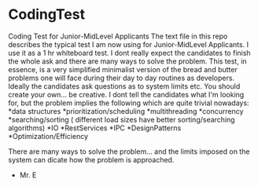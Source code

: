 # CodingTest
Coding Test for Junior-MidLevel Applicants
The text file in this repo describes the typical test I am now using for Junior-MidLevel Applicants.
I use it as a 1 hr whiteboard test. 
I dont really expect the candidates to finish the whole ask and there are many ways to solve the problem.
This test, in essence, is a very simplified minimalist version of the bread and butter problems one will face during their day to day routines as developers.
Ideally the candidates ask questions as to system limits etc. You should create your own... be creative.
I dont tell the candidates what I'm looking for, but the problem implies the following which are quite trivial nowadays:
*data structures
*prioritization/scheduling
*multithreading
*concurrency
*searching/sorting ( different load sizes have better sorting/searching algorithms)
*IO
*RestServices
*IPC
*DesignPatterns
*Optimization/Efficiency

There are many ways to solve the problem... and the limits imposed on the system can dicate how the problem is approached.
- Mr. E


